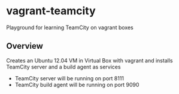 vagrant-teamcity
================

Playground for learning TeamCity on vagrant boxes


Overview
--------
Creates an Ubuntu 12.04 VM in Virtual Box with vagrant and installs TeamCity server and a build agent as services

- TeamCity server will be running on port 8111
- TeamCity build agent will be running on port 9090
